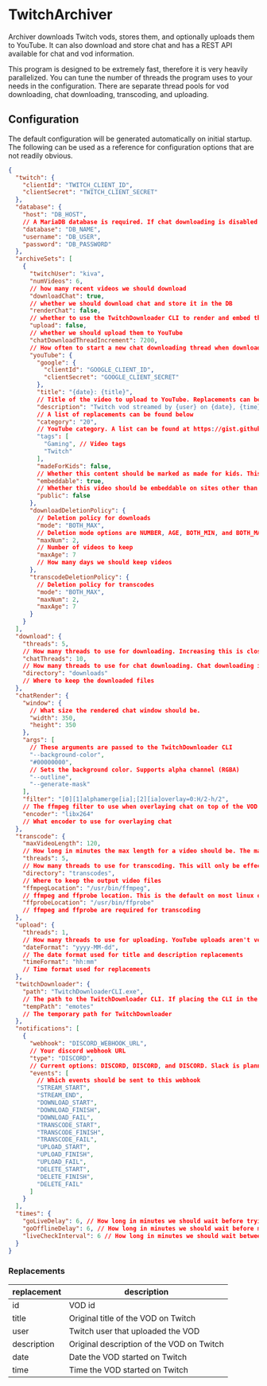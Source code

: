 # TwitchArchiver

Archiver downloads Twitch vods, stores them, and optionally uploads them to YouTube. It can also download and store chat and has a REST API available for chat  and vod information.

This program is designed to be extremely fast, therefore it is very heavily parallelized. You can tune the number of threads the program uses to your needs in the configuration. There are separate thread pools for vod downloading, chat downloading, transcoding, and uploading.

## Configuration

The default configuration will be generated automatically on initial startup. The following can be used as a reference
for configuration options that are not readily obvious.

```json
{
  "twitch": {
    "clientId": "TWITCH_CLIENT_ID",
    "clientSecret": "TWITCH_CLIENT_SECRET"
  },
  "database": {
    "host": "DB_HOST",
    // A MariaDB database is required. If chat downloading is disabled it will only store VOD information
    "database": "DB_NAME",
    "username": "DB_USER",
    "password": "DB_PASSWORD"
  },
  "archiveSets": [
    {
      "twitchUser": "kiva",
      "numVideos": 6,
      // how many recent videos we should download
      "downloadChat": true,
      // whether we should download chat and store it in the DB
      "renderChat": false,
      // whether to use the TwitchDownloader CLI to render and embed the chat
      "upload": false,
      // whether we should upload them to YouTube
      "chatDownloadThreadIncrement": 7200,
      // How often to start a new chat downloading thread when downloading. The default is 2 hours. Generally speaking, the larger the streamer and the more chat messages that are sent, the shorter this should be. For very small streamers this can be more of a hinderence than a help and can be disabled with -1
      "youTube": {
        "google": {
          "clientId": "GOOGLE_CLIENT_ID",
          "clientSecret": "GOOGLE_CLIENT_SECRET"
        },
        "title": "{date}: {title}",
        // Title of the video to upload to YouTube. Replacements can be used here or in the description.
        "description": "Twitch vod streamed by {user} on {date}, {time}.\nVOD description: {description}",
        // A list of replacements can be found below
        "category": "20",
        // YouTube category. A list can be found at https://gist.github.com/dgp/1b24bf2961521bd75d6c
        "tags": [
          "Gaming", // Video tags
          "Twitch"
        ],
        "madeForKids": false,
        // Whether this content should be marked as made for kids. This is required by YouTube to be specified
        "embeddable": true,
        // Whether this video should be embeddable on sites other than YouTube
        "public": false
      },
      "downloadDeletionPolicy": {
        // Deletion policy for downloads
        "mode": "BOTH_MAX",
        // Deletion mode options are NUMBER, AGE, BOTH_MIN, and BOTH_MAX. BOTH_MIN will delete a video if either critera is met, while BOTH_MAX requires both criteria to be met for deletion.
        "maxNum": 2,
        // Number of videos to keep
        "maxAge": 7
        // How many days we should keep videos
      },
      "transcodeDeletionPolicy": {
        // Deletion policy for transcodes
        "mode": "BOTH_MAX",
        "maxNum": 2,
        "maxAge": 7
      }
    }
  ],
  "download": {
    "threads": 5,
    // How many threads to use for downloading. Increasing this is close to directly proportional to how fast a video will download
    "chatThreads": 10,
    // How many threads to use for chat downloading. Chat downloading is sequential. As such, this currently will have no effect over 4.
    "directory": "downloads"
    // Where to keep the downloaded files
  },
  "chatRender": {
    "window": {
      // What size the rendered chat window should be.
      "width": 350,
      "height": 350
    },
    "args": [
      // These arguments are passed to the TwitchDownloader CLI
      "--background-color",
      "#00000000",
      // Sets the background color. Supports alpha channel (RGBA)
      "--outline",
      "--generate-mask"
    ],
    "filter": "[0][1]alphamerge[ia];[2][ia]overlay=0:H/2-h/2",
    // The ffmpeg filter to use when overlaying chat on top of the VOD. This filter overlays it in the middle left.
    "encoder": "libx264"
    // What encoder to use for overlaying chat
  },
  "transcode": {
    "maxVideoLength": 120,
    // How long in minutes the max length for a video should be. The maximum twitch VOD length is 48 hours, so if you do not want VODs split at all, set this to 2880 or greater
    "threads": 5,
    // How many threads to use for transcoding. This will only be effective if your video has more than 1 part. This operation is very heavily disk I/O dependent. If you don't have an SSD, lower this to 1 or 2
    "directory": "transcodes",
    // Where to keep the output video files
    "ffmpegLocation": "/usr/bin/ffmpeg",
    // ffmpeg and ffprobe location. This is the default on most linux distros.
    "ffprobeLocation": "/usr/bin/ffprobe"
    // ffmpeg and ffprobe are required for transcoding
  },
  "upload": {
    "threads": 1,
    // How many threads to use for uploading. YouTube uploads aren't very bandwidth limited, so unless you have >500Mbps upload, there's no real reason to change this
    "dateFormat": "yyyy-MM-dd",
    // The date format used for title and description replacements
    "timeFormat": "hh:mm"
    // Time format used for replacements
  },
  "twitchDownloader": {
    "path": "TwitchDownloaderCLI.exe",
    // The path to the TwitchDownloader CLI. If placing the CLI in the same path on linux, use ./TwitchDownloaderCLI
    "tempPath": "emotes"
    // The temporary path for TwitchDownloader
  },
  "notifications": [
    {
      "webhook": "DISCORD_WEBHOOK_URL",
      // Your discord webhook URL
      "type": "DISCORD",
      // Current options: DISCORD, DISCORD, and DISCORD. Slack is planned soon(tm)
      "events": [
        // Which events should be sent to this webhook
        "STREAM_START",
        "STREAM_END",
        "DOWNLOAD_START",
        "DOWNLOAD_FINISH",
        "DOWNLOAD_FAIL",
        "TRANSCODE_START",
        "TRANSCODE_FINISH",
        "TRANSCODE_FAIL",
        "UPLOAD_START",
        "UPLOAD_FINISH",
        "UPLOAD_FAIL",
        "DELETE_START",
        "DELETE_FINISH",
        "DELETE_FAIL"
      ]
    }
  ],
  "times": {
    "goLiveDelay": 6, // How long in minutes we should wait before trying to download a VOD
    "goOfflineDelay": 6, // How long in minutes we should wait before marking a VOD as downloaded. Don't set this to much lower unless you want the end of your VOD downloads cut off
    "liveCheckInterval": 6 // How long in minutes we should wait between downloading VOD segments. Twitch only updates VODs about every 6 minutes for major streamers, so setting this to anything lower is rather pointless
  }
}

```

### Replacements
| replacement | description                               |
|-------------|-------------------------------------------|
| id          | VOD id                                    |
| title       | Original title of the VOD on Twitch       |
| user        | Twitch user that uploaded the VOD         |
| description | Original description of the VOD on Twitch |
| date        | Date the VOD started on Twitch            |
| time        | Time the VOD started on Twitch            |